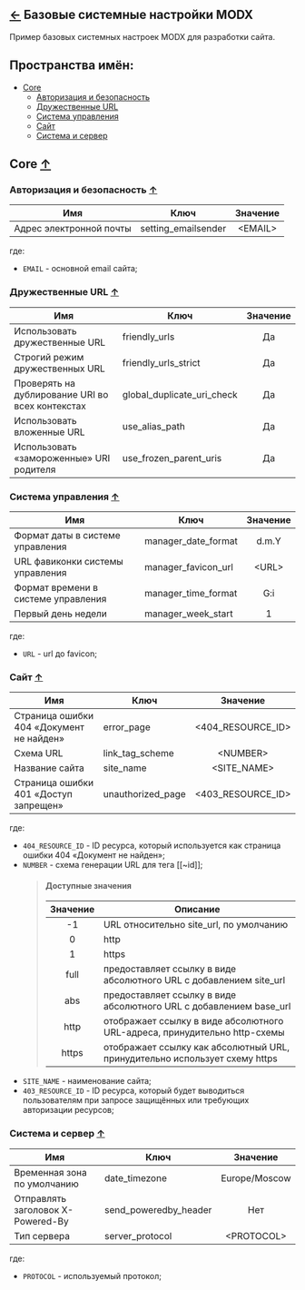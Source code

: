 [&larr;](readme.md "MODX") Базовые системные настройки MODX
-----------------------------------------------------------

Пример базовых системных настроек MODX для разработки сайта.

## <a name="namespace"></a> Пространства имён:
- [Core](#core)
    - [Авторизация и безопасность](#authentication)
    - [Дружественные URL](#furls)
    - [Система управления](#manager)
    - [Сайт](#site)
    - [Система и сервер](#system)

## <a name="core"></a> Core [&uarr;](#namespace "Пространства имён")

### <a name="authentication"></a> Авторизация и безопасность [&uarr;](#namespace "Пространства имён")

Имя | Ключ | Значение
--- | --- | :---:
Адрес электронной почты | setting_emailsender | \<EMAIL\>

где:

- `EMAIL` - основной email сайта;

### <a name="furls"></a> Дружественные URL [&uarr;](#namespace "Пространства имён")

Имя | Ключ | Значение
--- | --- | :---:
Использовать дружественные URL | friendly_urls | Да
Строгий режим дружественных URL | friendly_urls_strict | Да
Проверять на дублирование URI во всех контекстах | global_duplicate_uri_check | Да
Использовать вложенные URL | use_alias_path | Да
Использовать «замороженные» URI родителя | use_frozen_parent_uris | Да

### <a name="manager"></a> Система управления [&uarr;](#namespace "Пространства имён")

Имя | Ключ | Значение
--- | --- | :---:
Формат даты в системе управления | manager_date_format | d.m.Y
URL фавиконки системы управления | manager_favicon_url | \<URL\>
Формат времени в системе управления | manager_time_format | G:i
Первый день недели | manager_week_start | 1

где:

- `URL` - url до favicon;

### <a name="site"></a> Сайт [&uarr;](#namespace "Пространства имён")

Имя | Ключ | Значение
--- | --- | :---:
Страница ошибки 404 «Документ не найден» | error_page | \<404_RESOURCE_ID\>
Схема URL | link_tag_scheme | \<NUMBER\>
Название сайта | site_name | \<SITE_NAME\>
Страница ошибки 401 «Доступ запрещен» | unauthorized_page | \<403_RESOURCE_ID\>

где:

- `404_RESOURCE_ID` - ID ресурса, который используется как страница ошибки 404 «Документ не найден»;
- `NUMBER` - схема генерации URL для тега [[~id]];
    > #### Доступные значения
    > 
    > Значение | Описание
    > :---: | ---
    > -1 | URL относительно site_url, по умолчанию
    > 0 | http
    > 1 | https
    > full | предоставляет ссылку в виде абсолютного URL с добавлением site_url
    > abs | предоставляет ссылку в виде абсолютного URL с добавлением base_url
    > http | отображает ссылку в виде абсолютного URL-адреса, принудительно http-схемы
    > https | отображает ссылку как абсолютный URL, принудительно использует схему https
- `SITE_NAME` - наименование сайта;
- `403_RESOURCE_ID` - ID ресурса, который будет выводиться пользователям при запросе защищённых или требующих авторизации ресурсов;

### <a name="system"></a> Система и сервер [&uarr;](#namespace "Пространства имён")

Имя | Ключ | Значение
--- | --- | :---:
Временная зона по умолчанию | date_timezone | Europe/Moscow
Отправлять заголовок X-Powered-By | send_poweredby_header | Нет
Тип сервера | server_protocol | \<PROTOCOL\>

где:

- `PROTOCOL` - используемый протокол;